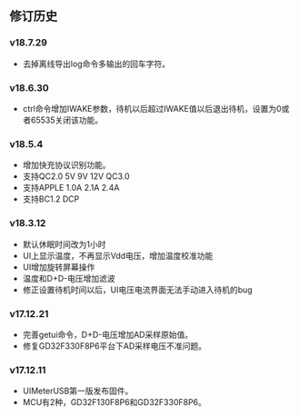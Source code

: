 ## 修订历史

### v18.7.29

- 去掉离线导出log命令多输出的回车字符。

### v18.6.30
 
- ctrl命令增加IWAKE参数，待机以后超过IWAKE值以后退出待机，设置为0或者65535关闭该功能。

### v18.5.4

- 增加快充协议识别功能。
- 支持QC2.0 5V 9V 12V QC3.0 
- 支持APPLE 1.0A 2.1A 2.4A
- 支持BC1.2 DCP

### v18.3.12

- 默认休眠时间改为1小时
- UI上显示温度，不再显示Vdd电压，增加温度校准功能
- UI增加旋转屏幕操作
- 温度和D+D-电压增加滤波
- 修正设置待机时间以后，UI电压电流界面无法手动进入待机的bug

### v17.12.21

- 完善getui命令，D+D-电压增加AD采样原始值。
- 修复GD32F330F8P6平台下AD采样电压不准问题。

### v17.12.11

- UIMeterUSB第一版发布固件。
- MCU有2种，GD32F130F8P6和GD32F330F8P6。
